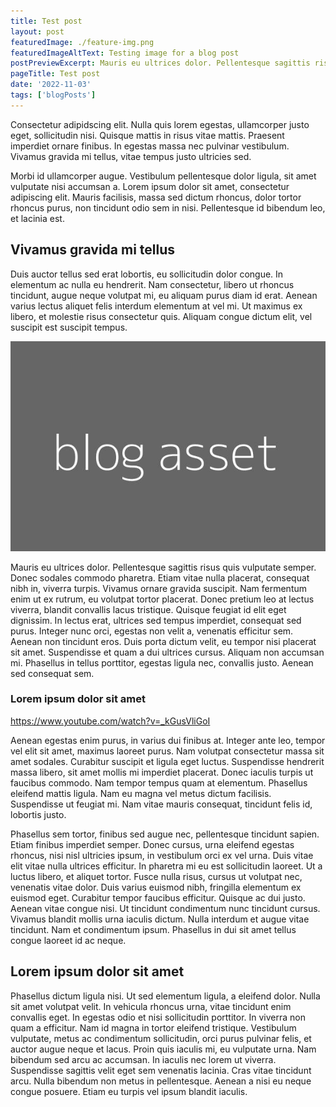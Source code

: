```yaml
---
title: Test post
layout: post
featuredImage: ./feature-img.png
featuredImageAltText: Testing image for a blog post
postPreviewExcerpt: Mauris eu ultrices dolor. Pellentesque sagittis risus quis vulputate semper. Donec sodales commodo pharetra. Etiam vitae nulla.
pageTitle: Test post
date: '2022-11-03'
tags: ['blogPosts']
---
```


Consectetur adipidscing elit. Nulla quis lorem egestas, ullamcorper justo eget, sollicitudin nisi. Quisque mattis in risus vitae mattis. Praesent imperdiet ornare finibus. In egestas massa nec pulvinar vestibulum. Vivamus gravida mi tellus, vitae tempus justo ultricies sed.

Morbi id ullamcorper augue. Vestibulum pellentesque dolor ligula, sit amet vulputate nisi accumsan a. Lorem ipsum dolor sit amet, consectetur adipiscing elit. Mauris facilisis, massa sed dictum rhoncus, dolor tortor rhoncus purus, non tincidunt odio sem in nisi. Pellentesque id bibendum leo, et lacinia est.

## Vivamus gravida mi tellus

Duis auctor tellus sed erat lobortis, eu sollicitudin dolor congue. In elementum ac nulla eu hendrerit. Nam consectetur, libero ut rhoncus tincidunt, augue neque volutpat mi, eu aliquam purus diam id erat. Aenean varius lectus aliquet felis interdum elementum at vel mi. Ut maximus ex libero, et molestie risus consectetur quis. Aliquam congue dictum elit, vel suscipit est suscipit tempus.

![A test image should be here](asset-img.jpg "This is the figcaption for the above image.")

Mauris eu ultrices dolor. Pellentesque sagittis risus quis vulputate semper. Donec sodales commodo pharetra. Etiam vitae nulla placerat, consequat nibh in, viverra turpis. Vivamus ornare gravida suscipit. Nam fermentum enim ut ex rutrum, eu volutpat tortor placerat. Donec pretium leo at lectus viverra, blandit convallis lacus tristique. Quisque feugiat id elit eget dignissim. In lectus erat, ultrices sed tempus imperdiet, consequat sed purus. Integer nunc orci, egestas non velit a, venenatis efficitur sem. Aenean non tincidunt eros. Duis porta dictum velit, eu tempor nisi placerat sit amet. Suspendisse et quam a dui ultrices cursus. Aliquam non accumsan mi. Phasellus in tellus porttitor, egestas ligula nec, convallis justo. Aenean sed consequat sem.

### Lorem ipsum dolor sit amet

https://www.youtube.com/watch?v=_kGusVliGoI

Aenean egestas enim purus, in varius dui finibus at. Integer ante leo, tempor vel elit sit amet, maximus laoreet purus. Nam volutpat consectetur massa sit amet sodales. Curabitur suscipit et ligula eget luctus. Suspendisse hendrerit massa libero, sit amet mollis mi imperdiet placerat. Donec iaculis turpis ut faucibus commodo. Nam tempor tempus quam at elementum. Phasellus eleifend mattis ligula. Nam eu magna vel metus dictum facilisis. Suspendisse ut feugiat mi. Nam vitae mauris consequat, tincidunt felis id, lobortis justo.

Phasellus sem tortor, finibus sed augue nec, pellentesque tincidunt sapien. Etiam finibus imperdiet semper. Donec cursus, urna eleifend egestas rhoncus, nisi nisl ultricies ipsum, in vestibulum orci ex vel urna. Duis vitae elit vitae nulla ultrices efficitur. In pharetra mi eu est sollicitudin laoreet. Ut a luctus libero, et aliquet tortor. Fusce nulla risus, cursus ut volutpat nec, venenatis vitae dolor. Duis varius euismod nibh, fringilla elementum ex euismod eget. Curabitur tempor faucibus efficitur. Quisque ac dui justo. Aenean vitae congue nisi. Ut tincidunt condimentum nunc tincidunt cursus. Vivamus blandit mollis urna iaculis dictum. Nulla interdum et augue vitae tincidunt. Nam et condimentum ipsum. Phasellus in dui sit amet tellus congue laoreet id ac neque.

## Lorem ipsum dolor sit amet

Phasellus dictum ligula nisi. Ut sed elementum ligula, a eleifend dolor. Nulla sit amet volutpat velit. In vehicula rhoncus urna, vitae tincidunt enim convallis eget. In egestas odio et nisi sollicitudin porttitor. In viverra non quam a efficitur. Nam id magna in tortor eleifend tristique. Vestibulum vulputate, metus ac condimentum sollicitudin, orci purus pulvinar felis, et auctor augue neque et lacus. Proin quis iaculis mi, eu vulputate urna. Nam bibendum sed arcu ac accumsan. In iaculis nec lorem ut viverra. Suspendisse sagittis velit eget sem venenatis lacinia. Cras vitae tincidunt arcu. Nulla bibendum non metus in pellentesque. Aenean a nisi eu neque congue posuere. Etiam eu turpis vel ipsum blandit iaculis. 

